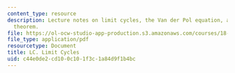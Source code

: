 ```yaml
---
content_type: resource
description: Lecture notes on limit cycles, the Van der Pol equation, and the Levinson-Smith
  theorem.
file: https://ol-ocw-studio-app-production.s3.amazonaws.com/courses/18-034-honors-differential-equations-spring-2009/c44e0de2cd100c101f3c1a84d9f1b4bc_MIT18_034s09_lec36_lc.pdf
file_type: application/pdf
resourcetype: Document
title: LC. Limit Cycles
uid: c44e0de2-cd10-0c10-1f3c-1a84d9f1b4bc
---
```

